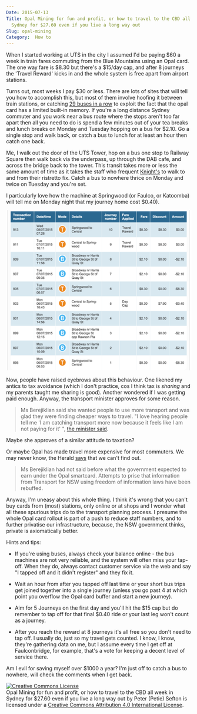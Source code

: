 ```yaml
---
Date: 2015-07-13
Title: Opal Mining for fun and profit, or how to travel to the CBD all week in
  Sydney for $27.60 even if you live a long way out
Slug: opal-mining
Category:  How to
---
```



When I started working at UTS in the city I assumed I'd be paying $60
a week in train fares commuting from the Blue Mountains using an Opal
card. The one way fare is $8.30 but there's a $15/day cap, and
after 8 journeys the 'Travel Reward' kicks in and the whole system is
free apart from airport stations. 

Turns out, most weeks I pay $30 or less. There are lots of sites that
will tell you how to accomplish this, but most of them involve hoofing
it between train stations, or catching
[29 buses in a row](http://www.reddit.com/r/sydney/comments/289kx1/opal_loophole_if_youre_determined_enough_you_can/)
to exploit the fact that the opal card has a limited built-in
memory. If you're a long distance Sydney commuter and you work near a bus
route where the stops aren't too far apart then all you need to do is
spend a few minutes out of your tea breaks and lunch breaks on Monday and
Tuesday hopping on a bus for $2.10. Go a single stop and walk back, or
catch a bus to lunch for at least an hour then catch one back.

Me, I walk out the door of the UTS Tower, hop on a bus one
stop to Railway Square then walk back via the underpass, up through the DAB cafe, and across the bridge back to the
tower. This transit takes more or less the same amount of time as it takes the
staff who frequent [Knight's](http://knightscoffeeandtea.com/) to walk to and from their
ristretto fix. Catch a bus to nowhere thrice on
Monday and twice on Tuesday and you're set.

I particularly love how the machine at Springwood (or Faulco, or
Katoomba) will tell me on Monday night that my journey home cost $0.40).

![Screenshot of my Opal statement showing how to get 8 journeys (not trips) in the first two days of the week for a total weekly bill of $27.50](/blog/opal/screenshot.png)

Now, people have raised eyebrows about this behaviour. One likened my
antics to tax avoidance (which I don't practice, cos I think tax
is *sharing* and my parents taught me sharing is good). Another
wondered if I was getting paid enough. Anyway, the transport minister
approves for some reason.

> Ms Berejiklian said she wanted people to use more transport and was glad they were finding cheaper ways to travel.
"I love hearing people tell me 'I am catching transport more now because it feels like I am not paying for it' ", [the minister said](smh). 

Maybe she approves of a similar attitude to taxation?

Or maybe Opal has made travel more expensive for most
commuters. We may never know, the Herald [says](http://www.smh.com.au/nsw/fare-evaders-to-cover-any-shortfall-on-opal-tickets-says-gladys-berejiklian-20140731-zz0tc.html#ixzz3fj47vmRS) that we can't find out.

> Ms Berejiklian had not said before what the government expected to earn under the Opal smartcard. Attempts to prise that information from Transport for NSW using freedom of information laws have been rebuffed.


Anyway, I'm uneasy about this whole thing. I think it's wrong that you
can't buy cards from (most) stations, only online or at shops and I
wonder what all these spurious trips do to the transport planning process. I
presume the whole Opal card rollout is part of a push to reduce staff numbers, and to further
privatise our infrastructure, because, the NSW government thinks, private
is axiomatically better.

Hints and tips:

* If you're using buses, always check your balance online - the bus
  machines are not very reliable, and the system will often miss your
  tap-off. When they do, always contact customer service via the web
  and say "I tapped off and it didn't register" and they fix it.

* Wait an hour from after you tapped off last time or your short bus
trips get joined together into a single journey (unless you go past 4 at
which point you overflow the Opal card buffer and start a new journey).

*  Aim for 5 Journeys on the first day and you'll hit the $15 cap but do
   remember to tap off for that final $0.40 ride or your last leg won't
   count as a journey.

*  After you reach the reward at 8 journeys it's all free so you don't
   need to tap off. I usually do, just so my travel gets counted. I
   know, I know, they're gathering data on me, but I assume every time
   I get off at Faulconbridge, for example, that's a vote for keeping a
   decent level of service there.

Am I evil for saving myself over $1000 a year? I'm just off to catch a bus to nowhere, will check the
comments when I get back.

[smh]: http://www.smh.com.au/nsw/transport-minister-backs-commuters-who-beat-the-opal-man-20140908-10dv5f.html


<p><a rel="license" href="http://creativecommons.org/licenses/by/4.0/"><img alt="Creative Commons License" style="border-width:0" src="https://i.creativecommons.org/l/by/4.0/88x31.png" /></a><br /><span xmlns:dct="http://purl.org/dc/terms/" property="dct:title">Opal Mining for fun and profit, or how to travel to the CBD all week in Sydney for $27.60 even if you live a long way out</span> by <span xmlns:cc="http://creativecommons.org/ns#" property="cc:attributionName">Peter (Petie) Sefton</span> is licensed under a <a rel="license" href="http://creativecommons.org/licenses/by/4.0/">Creative Commons Attribution 4.0 International License</a>.</p>
